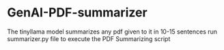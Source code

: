 # GenAI-PDF-summarizer
The tinyllama model summarizes any pdf given to it in 10-15 sentences
run summarizer.py file to execute the PDF Summarizing script
